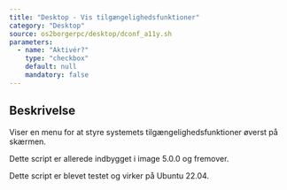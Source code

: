 ```yaml
---
title: "Desktop - Vis tilgængelighedsfunktioner"
category: "Desktop"
source: os2borgerpc/desktop/dconf_a11y.sh
parameters:
  - name: "Aktivér?"
    type: "checkbox"
    default: null
    mandatory: false
---
```


## Beskrivelse
Viser en menu for at styre systemets tilgængelighedsfunktioner øverst på skærmen.

Dette script er allerede indbygget i image 5.0.0 og fremover.

Dette script er blevet testet og virker på Ubuntu 22.04.